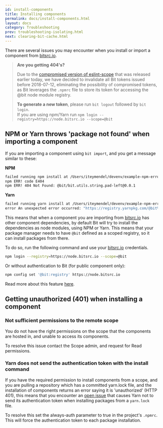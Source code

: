 ```yaml
---
id: install-components
title: Installing components
permalink: docs/install-components.html
layout: docs
category: Troubleshooting
prev: troubleshooting-isolating.html
next: clearing-bit-cache.html
---
```


There are several issues you may encounter when you install or import a component from [bitsrc.io](https://bitsrc.io).

> **Are you getting 404's?**
>
> Due to the [compromised version of eslint-scope](https://status.npmjs.org/incidents/dn7c1fgrr7ng) that was released earlier today, we have decided to invalidate all Bit tokens issued before 2018-07-12, eliminating the possibility of compromised tokens, as Bit leverages the `.npmrc` file to store its token for accessing the @bit node module registry.
>
> **To generate a new token**, please run `bit logout` followed by `bit login`.  
> If you are using npm/Yarn run `npm login --registry=https://node.bitsrc.io --scope=@bit`

## NPM or Yarn throws 'package not found' when importing a component

If you are importing a component using `bit import`, and you get a message similar to these:

**NPM**

```bash
failed running npm install at /Users/iteymendel/devenv/example-npm-error/components/utils/string/pad-left
npm ERR! code E404
npm ERR! 404 Not Found: @bit/bit.utils.string.pad-left@0.0.1
```

**Yarn**

```bash
failed running yarn install at /Users/iteymendel/devenv/example-npm-error/components/utils/string/pad-left
error An unexpected error occurred: "https://registry.yarnpkg.com/@bit%2fbit.utils.string.pad-left: Not found".
```

This means that when a component you are importing from [bitsrc.io](https://bitsrc.io) has other component dependencies, by default Bit will try to install the dependencies as node modules, using NPM or Yarn. This means that your package manager needs to have `@bit` defined as a scoped registry, so it can install packages from there.

To do so, run the following command and use your [bitsrc.io](https://bitsrc.io) credentials.

```bash
npm login --registry=https://node.bitsrc.io --scope=@bit
```

Or without authentication to Bit (for public component only):

```bash
npm config set '@bit:registry' https://node.bitsrc.io
```

Read more about this feature [here](https://docs.bitsrc.io/docs/installing-components-using-package-managers.html).


## Getting unauthorized (401) when installing a component

### Not sufficient permissions to the remote scope

You do not have the right permissions on the scope that the components are hosted in, and unable to access its components.

To resolve this issue contact the Scope admin, and request for Read permissions.

### Yarn does not send the authentication token with the install command

If you have the required permission to install components from a scope, and you are pulling a repository which has a committed yarn.lock file, and the installation of components returns an error saying it is 'unauthorized' (HTTP 401), this means that you encounter an [open issue](https://github.com/yarnpkg/yarn/issues/4451) that causes Yarn not to send its authentication token when installing packages from a `yarn.lock` file.

To resolve this set the always-auth parameter to true in the project's `.npmrc`. This will force the authentication token to each package installation.